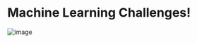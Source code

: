 # Machine Learning Challenges!

![image](https://github.com/user-attachments/assets/2f09494c-3445-4bfb-a869-26b946df612d)
